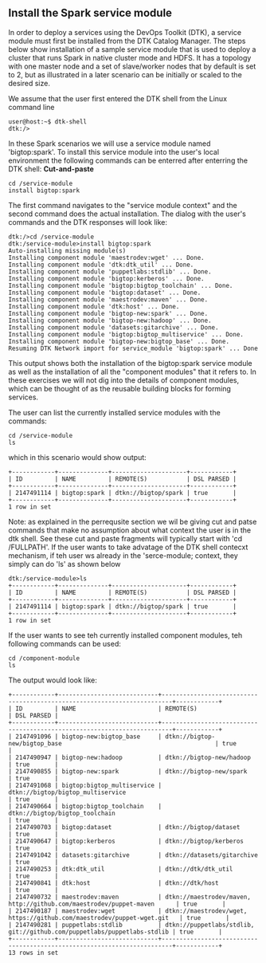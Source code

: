 ## Install the Spark service module
In order to deploy a services using the DevOps Toolkit (DTK), a service module must first be installed from the DTK Catalog Manager. The steps below show installation of a sample service module that is used to deploy a cluster that runs Spark in native cluster mode and HDFS. It has a topology with one master node and a set of slave/worker nodes that by default is set to 2, but as illustrated in a later scenario can be initially  or scaled to the desired size.

We assume that the user first entered the DTK shell from the Linux command line
```
user@host:~$ dtk-shell
dtk:/>
```
In these Spark scenarios we will use a service module named 'bigtop:spark'. To install this service module into the user's local environment the following commands can be enterred after enterring the DTK shell:
**Cut-and-paste**


```
cd /service-module
install bigtop:spark

```
The first command navigates to the "service module context" and the second command does the actual installation. The dialog with the user's commands and the DTK responses will look like:
```
dtk:/>cd /service-module
dtk:/service-module>install bigtop:spark
Auto-installing missing module(s)
Installing component module 'maestrodev:wget' ... Done.
Installing component module 'dtk:dtk_util' ... Done.
Installing component module 'puppetlabs:stdlib' ... Done.
Installing component module 'bigtop:kerberos' ... Done.
Installing component module 'bigtop:bigtop_toolchain' ... Done.
Installing component module 'bigtop:dataset' ... Done.
Installing component module 'maestrodev:maven' ... Done.
Installing component module 'dtk:host' ... Done.
Installing component module 'bigtop-new:spark' ... Done.
Installing component module 'bigtop-new:hadoop' ... Done.
Installing component module 'datasets:gitarchive' ... Done.
Installing component module 'bigtop:bigtop_multiservice' ... Done.
Installing component module 'bigtop-new:bigtop_base' ... Done.
Resuming DTK Network import for service_module 'bigtop:spark' ... Done
```
This output shows both the installation of the bigtop:spark service module as well as the installation of all the "component modules" that it refers to. In these exercises we will not dig into the details of component modules, which can be thought of as the reusable building blocks for forming services.

The user can list the currently installed service modules with the commands:
```
cd /service-module
ls
```
which in this scenario would show output:
```
+------------+--------------+---------------------+------------+
| ID         | NAME         | REMOTE(S)           | DSL PARSED |
+------------+--------------+---------------------+------------+
| 2147491114 | bigtop:spark | dtkn://bigtop/spark | true       |
+------------+--------------+---------------------+------------+
1 row in set
```
Note: as explained in the perrequsite section we wil be giving cut and patse commands that make no assumption about what context the user is in the dtk shell. See these cut and paste fragments will typically start with 'cd /FULLPATH'. If the user wants to take advatage of the DTK shell contecxt mechanism, if teh user ws already in the 'serce-module; context, they simply can do 'ls' as shown below
```
dtk:/service-module>ls
+------------+--------------+---------------------+------------+
| ID         | NAME         | REMOTE(S)           | DSL PARSED |
+------------+--------------+---------------------+------------+
| 2147491114 | bigtop:spark | dtkn://bigtop/spark | true       |
+------------+--------------+---------------------+------------+
1 row in set
```

If the user wants to see teh currently installed component modules, teh following commands can be used:
```
cd /component-module
ls

```
The output would look like:
```
+------------+----------------------------+-------------------------------------------------------------------------+------------+
| ID         | NAME                       | REMOTE(S)                                                               | DSL PARSED |
+------------+----------------------------+-------------------------------------------------------------------------+------------+
| 2147491096 | bigtop-new:bigtop_base     | dtkn://bigtop-new/bigtop_base                                           | true       |
| 2147490947 | bigtop-new:hadoop          | dtkn://bigtop-new/hadoop                                                | true       |
| 2147490855 | bigtop-new:spark           | dtkn://bigtop-new/spark                                                 | true       |
| 2147491068 | bigtop:bigtop_multiservice | dtkn://bigtop/bigtop_multiservice                                       | true       |
| 2147490664 | bigtop:bigtop_toolchain    | dtkn://bigtop/bigtop_toolchain                                          | true       |
| 2147490703 | bigtop:dataset             | dtkn://bigtop/dataset                                                   | true       |
| 2147490647 | bigtop:kerberos            | dtkn://bigtop/kerberos                                                  | true       |
| 2147491042 | datasets:gitarchive        | dtkn://datasets/gitarchive                                              | true       |
| 2147490253 | dtk:dtk_util               | dtkn://dtk/dtk_util                                                     | true       |
| 2147490841 | dtk:host                   | dtkn://dtk/host                                                         | true       |
| 2147490732 | maestrodev:maven           | dtkn://maestrodev/maven, http://github.com/maestrodev/puppet-maven      | true       |
| 2147490187 | maestrodev:wget            | dtkn://maestrodev/wget, https://github.com/maestrodev/puppet-wget.git   | true       |
| 2147490281 | puppetlabs:stdlib          | dtkn://puppetlabs/stdlib, git://github.com/puppetlabs/puppetlabs-stdlib | true       |
+------------+----------------------------+-------------------------------------------------------------------------+------------+
13 rows in set
```
